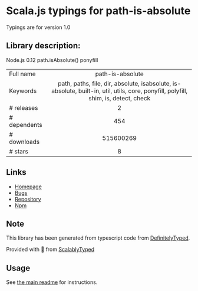
# Scala.js typings for path-is-absolute

Typings are for version 1.0

## Library description:
Node.js 0.12 path.isAbsolute() ponyfill

|                    |                 |
| ------------------ | :-------------: |
| Full name          | path-is-absolute |
| Keywords           | path, paths, file, dir, absolute, isabsolute, is-absolute, built-in, util, utils, core, ponyfill, polyfill, shim, is, detect, check |
| # releases         | 2 |
| # dependents       | 454 |
| # downloads        | 515600269 |
| # stars            | 8 |

## Links
- [Homepage](https://github.com/sindresorhus/path-is-absolute#readme)
- [Bugs](https://github.com/sindresorhus/path-is-absolute/issues)
- [Repository](https://github.com/sindresorhus/path-is-absolute)
- [Npm](https://www.npmjs.com/package/path-is-absolute)
    


## Note
This library has been generated from typescript code from [DefinitelyTyped](https://definitelytyped.org).

Provided with :purple_heart: from [ScalablyTyped](https://github.com/oyvindberg/ScalablyTyped)

## Usage
See [the main readme](../../readme.md) for instructions.


